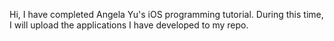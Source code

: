 Hi, I have completed Angela Yu's iOS programming tutorial. During this time, I will upload the applications I have developed to my repo. 
